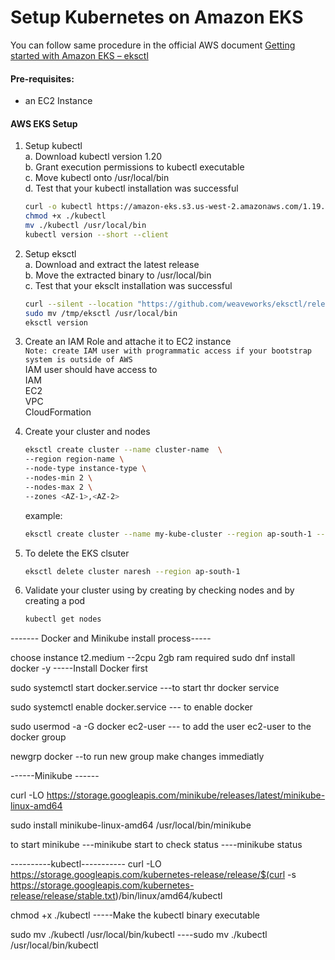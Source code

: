 # Setup Kubernetes on Amazon EKS

You can follow same procedure in the official  AWS document [Getting started with Amazon EKS – eksctl](https://docs.aws.amazon.com/eks/latest/userguide/getting-started-eksctl.html)   

#### Pre-requisites: 
  - an EC2 Instance 

#### AWS EKS Setup 
1. Setup kubectl   
   a. Download kubectl version 1.20  
   b. Grant execution permissions to kubectl executable   
   c. Move kubectl onto /usr/local/bin   
   d. Test that your kubectl installation was successful    
   ```sh 
   curl -o kubectl https://amazon-eks.s3.us-west-2.amazonaws.com/1.19.6/2021-01-05/bin/linux/amd64/kubectl
   chmod +x ./kubectl
   mv ./kubectl /usr/local/bin 
   kubectl version --short --client
   ```
2. Setup eksctl   
   a. Download and extract the latest release   
   b. Move the extracted binary to /usr/local/bin   
   c. Test that your eksclt installation was successful   
   ```sh
   curl --silent --location "https://github.com/weaveworks/eksctl/releases/latest/download/eksctl_$(uname -s)_amd64.tar.gz" | tar xz -C /tmp
   sudo mv /tmp/eksctl /usr/local/bin
   eksctl version
   ```
  
3. Create an IAM Role and attache it to EC2 instance    
   `Note: create IAM user with programmatic access if your bootstrap system is outside of AWS`   
   IAM user should have access to   
   IAM   
   EC2   
   VPC    
   CloudFormation

4. Create your cluster and nodes 
   ```sh
   eksctl create cluster --name cluster-name  \
   --region region-name \
   --node-type instance-type \
   --nodes-min 2 \
   --nodes-max 2 \ 
   --zones <AZ-1>,<AZ-2>
   ```
   
   example:
   ```sh
   eksctl create cluster --name my-kube-cluster --region ap-south-1 --node-type t2.small
   ```


5. To delete the EKS clsuter 
   ```sh 
   eksctl delete cluster naresh --region ap-south-1
   ```
   
6. Validate your cluster using by creating by checking nodes and by creating a pod 
   ```sh 
   kubectl get nodes
   ```



------- Docker and Minikube install process-----

choose instance t2.medium    --2cpu 2gb ram required 
sudo dnf install docker -y   -----Install Docker first

sudo systemctl start docker.service ---to start thr docker service

sudo systemctl enable docker.service  --- to enable docker

sudo usermod -a -G docker ec2-user  --- to add the user ec2-user to the docker group 

newgrp docker --to run new group make changes immediatly  

 
 ------Minikube ------

curl -LO https://storage.googleapis.com/minikube/releases/latest/minikube-linux-amd64

sudo install minikube-linux-amd64 /usr/local/bin/minikube

to start minikube ---minikube start 
to check status ----minikube status 


----------kubectl-----------
curl -LO https://storage.googleapis.com/kubernetes-release/release/$(curl -s https://storage.googleapis.com/kubernetes-release/release/stable.txt)/bin/linux/amd64/kubectl

chmod +x ./kubectl  -----Make the kubectl binary executable

sudo mv ./kubectl /usr/local/bin/kubectl  ----sudo mv ./kubectl /usr/local/bin/kubectl